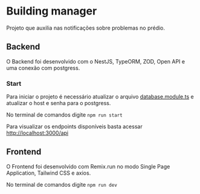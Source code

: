 # Building manager

Projeto que auxilia nas notificações sobre problemas no prédio.

## Backend

O Backend foi desenvolvido com o NestJS, TypeORM, ZOD, Open API e uma conexão com postgress.

### Start

Para iniciar o projeto é necessário atualizar o arquivo [database.module.ts](backend/src/database/database.module.ts) e atualizar o host e senha para o postgress.

No terminal de comandos digite `npm run start`

Para visualizar os endpoints disponíveis basta acessar [http://localhost:3000/api](http://localhost:3000/api)

## Frontend

O Frontend foi desenvolvido com Remix.run no modo Single Page Application, Tailwind CSS e axios.

No terminal de comandos digite `npm run dev`
